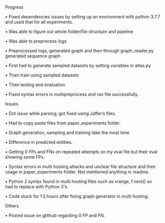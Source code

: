 Progress

• Fixed dependencies issues by setting up an environment with python 3.7.7 and used that for all experiments.

• Was able to figure out whole folder/file structure and pipeline

• Was able to preprocess logs

• Preprocessed logs, generated graph and then through graph_reader.py generated sequence graph

• First had to generate sampled datasets by setting variables in atlas.py

• Then train using sampled datasets

• Then testing and evaluation

• Fixed syntax errors in multipreprocess and ran file successfully.


Issues

• Dot issue while parsing; got fixed using Jaffer’s files.

• Had to copy paste files from paper_experiments folder.

• Graph generation, sampling and training take the most time

• Difference in predicted entities.

• Getting 0 FPs and FNs on repeated attempts on my eval file but their eval showing some FPs.

• Syntax errors in multi hosting attacks and unclear file structure and their usage in paper_experiments folder. Not 
mentioned anything in readme.

• Python 2 syntax found in multi hosting files such as xrange, f.next() so had to replace with Python 3's.

• Code stuck for 1.5 hours after fixing graph generator in multi hosting.


Others

• Posted issue on gtithub regarding 0 FP and FN.
